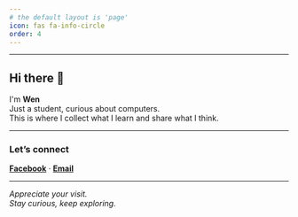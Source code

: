 ```yaml
---
# the default layout is 'page'
icon: fas fa-info-circle
order: 4
---
```


---


## Hi there 👋  
I'm **Wen**  
Just a student, curious about computers.  
This is where I collect what I learn and share what I think.  

---

### Let’s connect

[**Facebook**](https://www.facebook.com/wen0x0) · [**Email**](mailto:quocanhtn.work@gmail.com)

---

*Appreciate your visit.*  
*Stay curious, keep exploring.*  
